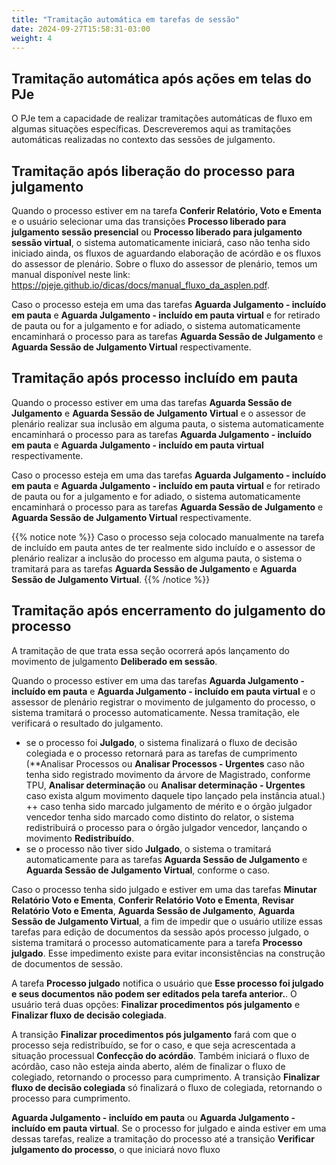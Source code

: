 ```yaml
---
title: "Tramitação automática em tarefas de sessão"
date: 2024-09-27T15:58:31-03:00
weight: 4
---
```


## Tramitação automática após ações em telas do PJe

O PJe tem a capacidade de realizar tramitações automáticas de fluxo em algumas situações específicas. Descreveremos aqui as tramitações automáticas realizadas no contexto das sessões de julgamento.

## Tramitação após liberação do processo para julgamento

Quando o processo estiver em na tarefa **Conferir Relatório, Voto e Ementa** e o usuário selecionar uma das transições **Processo liberado para julgamento sessão presencial** ou **Processo liberado para julgamento sessão virtual**, o sistema automaticamente iniciará, caso não tenha sido iniciado ainda, os fluxos de aguardando elaboração de acórdão e os fluxos do assessor de plenário. Sobre o fluxo do assessor de plenário, temos um manual disponível neste link: https://pjeje.github.io/dicas/docs/manual_fluxo_da_asplen.pdf.

Caso o processo esteja em uma das tarefas **Aguarda Julgamento - incluído em pauta** e **Aguarda Julgamento - incluído em pauta virtual** e for retirado de pauta ou for a julgamento e for adiado,  o sistema automaticamente encaminhará o processo para as tarefas **Aguarda Sessão de Julgamento** e **Aguarda Sessão de Julgamento Virtual** respectivamente.

## Tramitação após processo incluído em pauta

Quando o processo estiver em uma das tarefas **Aguarda Sessão de Julgamento** e **Aguarda Sessão de Julgamento Virtual** e o assessor de plenário realizar sua inclusão em alguma pauta, o sistema automaticamente encaminhará o processo para as tarefas **Aguarda Julgamento - incluído em pauta** e **Aguarda Julgamento - incluído em pauta virtual** respectivamente.

Caso o processo esteja em uma das tarefas **Aguarda Julgamento - incluído em pauta** e **Aguarda Julgamento - incluído em pauta virtual** e for retirado de pauta ou for a julgamento e for adiado,  o sistema automaticamente encaminhará o processo para as tarefas **Aguarda Sessão de Julgamento** e **Aguarda Sessão de Julgamento Virtual** respectivamente.

{{% notice note %}}
Caso o processo seja colocado manualmente na tarefa de incluído em pauta antes de ter realmente sido incluído e o assessor de plenário realizar a inclusão do processo em alguma pauta, o sistema o tramitará para as tarefas **Aguarda Sessão de Julgamento** e **Aguarda Sessão de Julgamento Virtual**. 
{{% /notice %}}

## Tramitação após encerramento do julgamento do processo

A tramitação de que trata essa seção ocorrerá após lançamento do movimento de julgamento **Deliberado em sessão**.

Quando o processo estiver em uma das tarefas **Aguarda Julgamento - incluído em pauta** e **Aguarda Julgamento - incluído em pauta virtual** e o assessor de plenário registrar o movimento de julgamento do processo, o sistema tramitará o processo automaticamente. Nessa tramitação, ele verificará o resultado do julgamento.

+ se o processo foi **Julgado**, o sistema finalizará o fluxo de decisão colegiada e o processo retornará para as tarefas de cumprimento (**Analisar Processos ou **Analisar Processos - Urgentes** caso não tenha sido registrado movimento da árvore de Magistrado, conforme TPU,  **Analisar determinação** ou **Analisar determinação - Urgentes** caso exista algum movimento daquele tipo lançado pela instância atual.)
++ caso tenha sido marcado julgamento de mérito e o órgão julgador vencedor tenha sido marcado como distinto do relator, o sistema redistribuirá o processo para o órgão julgador vencedor, lançando o movimento **Redistribuído**.
+ se o processo não tiver sido **Julgado**, o sistema o tramitará automaticamente para as tarefas **Aguarda Sessão de Julgamento** e **Aguarda Sessão de Julgamento Virtual**, conforme o caso.

Caso o processo tenha sido julgado e estiver em uma das tarefas **Minutar Relatório Voto e Ementa**, **Conferir Relatório Voto e Ementa**, **Revisar Relatório Voto e Ementa**, **Aguarda Sessão de Julgamento**, **Aguarda Sessão de Julgamento Virtual**, a fim de impedir que o usuário utilize essas tarefas para edição de documentos da sessão após processo julgado, o sistema tramitará o processo automaticamente para a tarefa **Processo julgado**. Esse impedimento existe para evitar inconsistências na construção de documentos de sessão. 

A tarefa **Processo julgado** notifica o usuário que **Esse processo foi julgado e seus documentos não podem ser editados pela tarefa anterior.**. O usuário terá duas opções: **Finalizar procedimentos pós julgamento** e **Finalizar fluxo de decisão colegiada**.

A transição **Finalizar procedimentos pós julgamento** fará com que o processo seja redistribuído, se for o caso, e que seja acrescentada a situação processual **Confecção do acórdão**. Também iniciará o fluxo de acórdão, caso não esteja ainda aberto, além de finalizar o fluxo de colegiado, retornando o processo para cumprimento. A transição **Finalizar fluxo de decisão colegiada** só finalizará o fluxo de colegiada, retornando o processo para cumprimento.

**Aguarda Julgamento - incluído em pauta** ou **Aguarda Julgamento - incluído em pauta virtual**. Se o processo for julgado e ainda estiver em uma dessas tarefas, realize a tramitação do processo até a transição **Verificar julgamento do processo**, o que iniciará novo fluxo 
